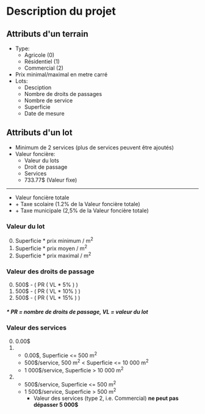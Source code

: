 # Description du projet
## Attributs d'un terrain
* Type:
  * Agricole (0)
  * Résidentiel (1)
  * Commercial (2)
* Prix minimal/maximal en metre carré
* Lots: 
  * Desciption
  * Nombre de droits de passages
  * Nombre de service
  * Superficie
  * Date de mesure

## Attributs d'un lot
* Minimum de 2 services (plus de services peuvent être ajoutés)
* Valeur foncière:
  * Valeur du lots
  * Droit de passage
  * Services
  * 733.77$ (Valeur fixe)
---

  * Valeur foncière totale
  * \+ Taxe scolaire (1.2% de la Valeur foncière totale)
  * \+ Taxe municipale (2,5% de la Valeur foncière totale)

### Valeur du lot
0. Superficie * prix minimum / m<sup>2</sup>
1. Superficie * prix moyen / m<sup>2</sup>
2. Superficie * prix maximal / m<sup>2</sup>

### Valeur des droits de passage
0. 500$ - ( PR ( VL * 5% ) )
1. 500$ - ( PR ( VL * 10% ) )
2. 500$ - ( PR ( VL * 15% ) )
##### * PR = nombre de droits de passage, VL = valeur du lot

### Valeur des services
0. 0.00$
1.  * 0.00$, Superficie <= 500 m<sup>2</sup>
    * 500$/service, 500 m<sup>2</sup> < Superficie <= 10 000 m<sup>2</sup>
    * 1 000$/service, Superficie > 10 000 m<sup>2</sup>
2.  * 500$/service, Superficie <= 500 m<sup>2</sup>
    * 1 500$/service, Superficie > 500 m<sup>2</sup>
      * Valeur des services (type 2, i.e. Commercial) **ne peut pas dépasser 5 000$**
